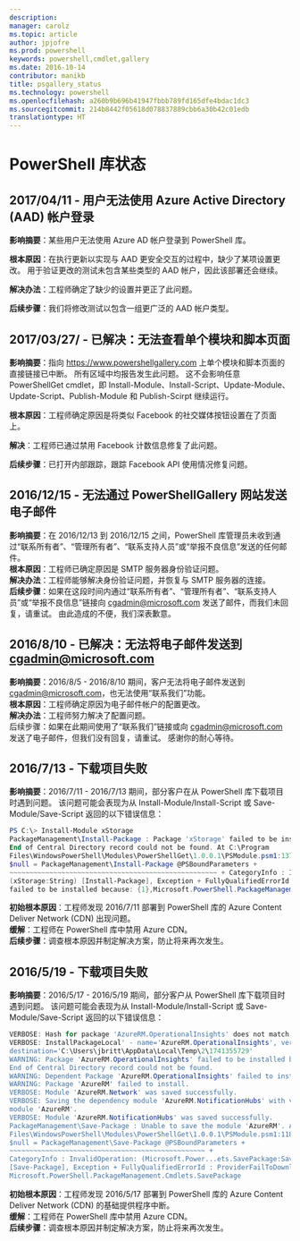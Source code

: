 ```yaml
---
description: 
manager: carolz
ms.topic: article
author: jpjofre
ms.prod: powershell
keywords: powershell,cmdlet,gallery
ms.date: 2016-10-14
contributor: manikb
title: psgallery_status
ms.technology: powershell
ms.openlocfilehash: a260b9b696b41947fbbb789fd165dfe4bdac1dc3
ms.sourcegitcommit: 214b8442f05618d078837889cbb6a30b42c01edb
translationtype: HT
---
```

<a name="powershell-gallery-status"></a>PowerShell 库状态
=========================

## <a name="04112017---users-unable-to-log-in-with-azure-active-directory-aad-accounts"></a>2017/04/11 - 用户无法使用 Azure Active Directory (AAD) 帐户登录

__影响摘要__：某些用户无法使用 Azure AD 帐户登录到 PowerShell 库。 
 
__根本原因__：在执行更新以实现与 AAD 更安全交互的过程中，缺少了某项设置更改。 用于验证更改的测试未包含某些类型的 AAD 帐户，因此该部署还会继续。

__解决办法__：工程师确定了缺少的设置并更正了此问题。 

__后续步骤__：我们将修改测试以包含一组更广泛的 AAD 帐户类型。

## <a name="03272017---resolved-unable-to-see-individual-module-and-script-pages"></a>2017/03/27/ - 已解决：无法查看单个模块和脚本页面

__影响摘要__：指向 https://www.powershellgallery.com 上单个模块和脚本页面的直接链接已中断。 所有区域中均报告发生此问题。 这不会影响任意 PowerShellGet cmdlet，即 Install-Module、Install-Script、Update-Module、Update-Script、Publish-Module 和 Publish-Scirpt 继续运行。

__根本原因__：工程师确定原因是将类似 Facebook 的社交媒体按钮设置在了页面上。  

__解决__：工程师已通过禁用 Facebook 计数信息修复了此问题。

__后续步骤__：已打开内部跟踪，跟踪 Facebook API 使用情况修复问题。

## <a name="12152016---unable-to-send-emails-via-powershellgallery-website"></a>2016/12/15 - 无法通过 PowerShellGallery 网站发送电子邮件

__影响摘要__：在 2016/12/13 到 2016/12/15 之间，PowerShell 库管理员未收到通过“联系所有者”、“管理所有者”、“联系支持人员”或“举报不良信息”发送的任何邮件。  
__根本原因__：工程师已确定原因是 SMTP 服务器身份验证问题。  
__解决办法__：工程师能够解决身份验证问题，并恢复与 SMTP 服务器的连接。  
__后续步骤__：如果在这段时间内通过“联系所有者”、“管理所有者”、“联系支持人员”或“举报不良信息”链接向 cgadmin@microsoft.com 发送了邮件，而我们未回复，请重试。 由此造成的不便，我们深表歉意。  



## <a name="8102016---resolved-unable-to-send-emails-to-cgadminmicrosoftcom"></a>2016/8/10 - 已解决：无法将电子邮件发送到 cgadmin@microsoft.com

__影响摘要__：2016/8/5 - 2016/8/10 期间，客户无法将电子邮件发送到 cgadmin@microsoft.com，也无法使用“联系我们”功能。  
__根本原因__：工程师确定原因为电子邮件帐户的配置更改。  
__解决办法__：工程师努力解决了配置问题。  
后续步骤：如果在此期间使用了“联系我们”链接或向 cgadmin@microsoft.com 发送了电子邮件，但我们没有回复，请重试。 感谢你的耐心等待。



## <a name="7132016---download-items-failed"></a>2016/7/13 - 下载项目失败

__影响摘要__：2016/7/11 - 2016/7/13 期间，部分客户在从 PowerShell 库下载项目时遇到问题。 该问题可能会表现为从 Install-Module/Install-Script 或 Save-Module/Save-Script 返回的以下错误信息：

```PowerShell
PS C:\> Install-Module xStorage 
PackageManagement\Install-Package : Package 'xStorage' failed to be installed because: 
End of Central Directory record could not be found. At C:\Program 
Files\WindowsPowerShell\Modules\PowerShellGet\1.0.0.1\PSModule.psm1:1375 char:21 + ... 
$null = PackageManagement\Install-Package @PSBoundParameters + 
~~~~~~~~~~~~~~~~~~~~~~~~~~~~~~~~~~~~~~~~~~~~~~~~~~~~ + CategoryInfo : InvalidResult: 
(xStorage:String) [Install-Package], Exception + FullyQualifiedErrorId : Package '{0}' 
failed to be installed because: {1},Microsoft.PowerShell.PackageManagement.Cmdlets.InstallPackage 
```

__初始根本原因__：工程师发现 2016/7/11 部署到 PowerShell 库的 Azure Content Deliver Network (CDN) 出现问题。  
__缓解__：工程师在 PowerShell 库中禁用 Azure CDN。  
__后续步骤__：调查根本原因并制定解决方案，防止将来再次发生。


## <a name="5192016---download-items-failed"></a>2016/5/19 - 下载项目失败
__影响摘要__：2016/5/17 - 2016/5/19 期间，部分客户从 PowerShell 库下载项目时遇到问题。 该问题可能会表现为从 Install-Module/Install-Script 或 Save-Module/Save-Script 返回的以下错误信息：

```PowerShell
VERBOSE: Hash for package 'AzureRM.OperationalInsights' does not match hash provided from the server.
VERBOSE: InstallPackageLocal' - name='AzureRM.OperationalInsights', version='1.0.8',
destination='C:\Users\jbritt\AppData\Local\Temp\2\1741355729'
WARNING: Package 'AzureRM.OperationalInsights' failed to be installed because: 
End of Central Directory record could not be found. 
WARNING: Dependent Package 'AzureRM.OperationalInsights' failed to install. 
WARNING: Package 'AzureRM' failed to install. 
VERBOSE: Module 'AzureRM.Network' was saved successfully. 
VERBOSE: Saving the dependency module 'AzureRM.NotificationHubs' with version '1.0.8' for the 
module 'AzureRM'. 
VERBOSE: Module 'AzureRM.NotificationHubs' was saved successfully. 
PackageManagement\Save-Package : Unable to save the module 'AzureRM'. At C:\Program 
Files\WindowsPowerShell\Modules\PowerShellGet\1.0.0.1\PSModule.psm1:1187 char:21 + 
$null = PackageManagement\Save-Package @PSBoundParameters + 
~~~~~~~~~~~~~~~~~~~~~~~~~~~~~~~~~~~~~~~~~~~~~~~~~ + 
CategoryInfo : InvalidOperation: (Microsoft.Power...ets.SavePackage:SavePackage) 
[Save-Package], Exception + FullyQualifiedErrorId : ProviderFailToDownloadFile,
Microsoft.PowerShell.PackageManagement.Cmdlets.SavePackage 
```

__初始根本原因__：工程师发现 2016/5/17 部署到 PowerShell 库的 Azure Content Deliver Network (CDN) 的基础提供程序中断。  
__缓解__：工程师在 PowerShell 库中禁用 Azure CDN。  
__后续步骤__：调查根本原因并制定解决方案，防止将来再次发生。

